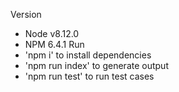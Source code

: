 Version
- Node v8.12.0
- NPM 6.4.1
Run 
- 'npm i' to install dependencies
- 'npm run index' to generate output 
- 'npm run test' to run test cases